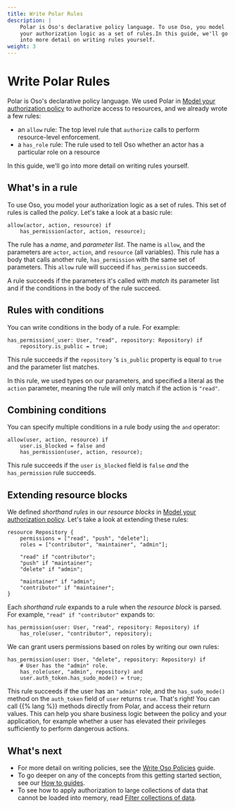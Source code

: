 ```yaml
---
title: Write Polar Rules
description: |
    Polar is Oso's declarative policy language. To use Oso, you model
    your authorization logic as a set of rules.In this guide, we'll go
    into more detail on writing rules yourself.
weight: 3
---
```


# Write Polar Rules

Polar is Oso's declarative policy language. We used Polar in [Model your
authorization policy](model) to authorize access to resources, and we
already wrote a few rules:

- an `allow` rule: The top level rule that `authorize` calls to perform
  resource-level enforcement.
- a `has_role` rule: The rule used to tell Oso whether an actor has a
  particular role on a resource

In this guide, we'll go into more detail on writing rules yourself.

## What's in a rule

To use Oso, you model your authorization logic as a set of rules. This
set of rules is called the *policy*. Let's take a look at a basic rule:

```polar
allow(actor, action, resource) if
	has_permission(actor, action, resource);
```

The rule has a *name*, and *parameter list*. The name is `allow`, and
the parameters are `actor`, `action`, and `resource` (all variables).
This rule has a body that calls another rule, `has_permission` with the
same set of parameters. This `allow` rule will succeed if
`has_permission` succeeds.

A rule succeeds if the parameters it's called with *match* its parameter
list and if the conditions in the body of the rule succeed.

## Rules with conditions

You can write conditions in the body of a rule. For example:

```polar
has_permission(_user: User, "read", repository: Repository) if
	repository.is_public = true;
```

This rule succeeds if the `repository` 's `is_public` property is equal
to `true` and the parameter list matches.

In this rule, we used types on our parameters, and specified a literal
as the `action` parameter, meaning the rule will only match if the
action is `"read"`.

## Combining conditions

You can specify multiple conditions in a rule body using the `and`
operator:

```polar
allow(user, action, resource) if
	user.is_blocked = false and
	has_permission(user, action, resource);
```

This rule succeeds if the `user` `is_blocked` field is `false` *and*
the `has_permission` rule succeeds.

## Extending resource blocks

We defined *shorthand* *rules* in our *resource blocks* in [Model your
authorization policy](model). Let's take a look at extending these
rules:

```polar
resource Repository {
    permissions = ["read", "push", "delete"];
    roles = ["contributor", "maintainer", "admin"];

    "read" if "contributor";
    "push" if "maintainer";
    "delete" if "admin";

    "maintainer" if "admin";
    "contributor" if "maintainer";
}
```

Each *shorthand rule* expands to a rule when the *resource block* is
parsed. For example, `"read" if "contributor"` expands to:

```polar
has_permission(user: User, "read", repository: Repository) if
	has_role(user, "contributor", repository);
```

We can grant users permissions based on roles by writing our own rules:

```polar
has_permission(user: User, "delete", repository: Repository) if
	# User has the "admin" role.
	has_role(user, "admin", repository) and
	user.auth_token.has_sudo_mode() = true;
```

This rule succeeds if the user has an `"admin"` role, and the
`has_sudo_mode()` method on the `auth_token` field of `user` returns
`true`. That's right! You can call {{% lang %}} methods directly from Polar,
and access their return values. This can help you share business logic
between the policy and your application, for example whether a user has
elevated their privileges sufficiently to perform dangerous actions.

## What's next

- For more detail on writing policies, see the [Write Oso Policies](/getting-started/policies) guide.
- To go deeper on any of the concepts from this getting started section,
  see our [How to guides](/guides).
- To see how to apply authorization to large collections of data that
  cannot be loaded into memory, read [Filter collections of
  data](filter-data).
